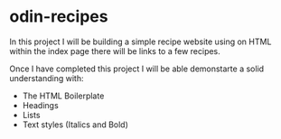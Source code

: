 # odin-recipes
In this project I will be building a simple recipe website using on HTML
within the index page there will be links to a few recipes.

Once I have completed this project I will be able demonstarte a solid understanding with:
 - The HTML Boilerplate
 - Headings
 - Lists
 - Text styles (Italics and Bold)
 
